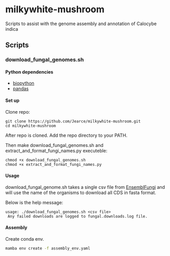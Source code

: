 # milkywhite-mushroom

Scripts to assist with the genome assembly and annotation of Calocybe indica

## Scripts

### download_fungal_genomes.sh

#### Python dependencies

- [biopython](https://biopython.org/)
- [pandas](https://pandas.pydata.org/)


#### Set up

Clone repo:

```
git clone https://github.com/Jearce/milkywhite-mushroom.git
cd milkywhite-mushroom
```

After repo is cloned. Add the repo directory to your PATH.

Then make download_fungal_genomes.sh and extract_and_format_fungi_names.py executeble:

```
chmod +x download_fungal_genomes.sh
chmod +x extract_and_format_fungi_names.py
```

#### Usage

download_fungal_genome.sh takes a single csv file from [EnsemblFungi](http://fungi.ensembl.org/species.html)
and will use the name of the organisms to download all CDS in fasta format.

Below is the help message:
```
usage: ./download_fungal_genomes.sh <csv file>
 Any failed downloads are logged to fungal.downloads.log file.
```

#### Assembly

Create conda env.

```bash
mamba env create -f assembly_env.yaml
```

